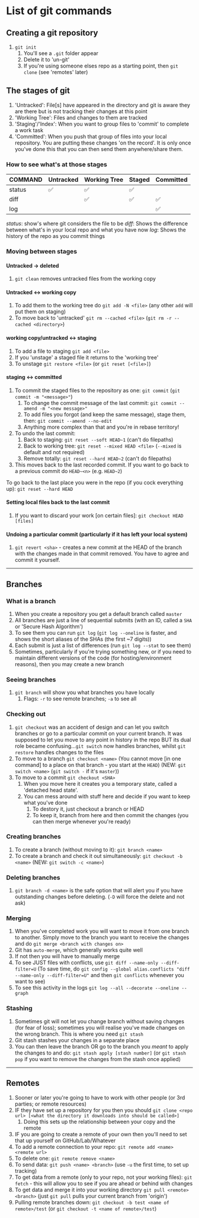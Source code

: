 # List of git commands

## Creating a git repository

1. `git init`
   1. You'll see a `.git` folder appear
   2. Delete it to 'un-git'
   3. If you're using someone elses repo as a starting point, then `git clone` (see 'remotes' later)

## The stages of git

1. 'Untracked': File[s] have appeared in the directory and git is aware they are there but is not tracking their changes at this point
2. 'Working Tree': Files and changes to them are tracked
3. 'Staging'/'Index': When you want to group files to 'commit' to complete a work task
4. 'Committed': When you push that group of files into your local repository. You are putting these changes 'on the record'. It is only once you've done this that you can then send them anywhere/share them.

### How to see what's at those stages

| COMMAND | Untracked | Working Tree | Staged | Committed |
| ------- | --------- | ------------ | ------ | --------- |
| status  | ✅        | ✅           | ✅     |           |
| diff    |           | ✅           | ✅     | ✅        |
| log     |           |              |        | ✅        |

_status_: show's where git considers the file to be
_diff_: Shows the difference between what's in your local repo and what you have now
_log_: Shows the history of the repo as you commit things

### Moving between stages

#### Untracked -> deleted

1. `git clean` removes untracked files from the working copy

#### Untracked <-> working copy

1. To add them to the working tree do `git add -N <file>` (any other `add` will put them on staging)
2. To move back to 'untracked' `git rm --cached <file>` (`git rm -r --cached <directory>`)

#### working copy/untracked <-> staging

1. To add a file to staging `git add <file>`
2. If you 'unstage' a staged file it returns to the 'working tree'
3. To unstage `git restore <file>` (or `git reset [<file>]`)

#### staging <-> committed

1. To commit the staged files to the repository as one: `git commit` (`git commit -m "<message>"`)
   1. To change the commit message of the last commit: `git commit --amend -m "<new message>"`
   2. To add files you forgot (and keep the same message), stage them, then: `git commit --amend --no-edit`
   3. Anything more complex than that and you're in rebase territory!
2. To undo the last commit:
   1. Back to staging: `git reset --soft HEAD~1` (can't do filepaths)
   2. Back to working tree: `git reset --mixed HEAD <file>` (`--mixed` is default and not required)
   3. Remove totally: `git reset --hard HEAD~2` (can't do filepaths)
3. This moves back to the last recorded commit. If you want to go back to a previous commit do `HEAD~<n>` (e.g. `HEAD~2`)

To go back to the last place you were in the repo (if you cock everything up): `git reset --hard HEAD`

#### Setting local files back to the last commit

1. If you want to discard your work [on certain files]: `git checkout HEAD [files]`

#### Undoing a particular commit (particularly if it has left your local system)

1. `git revert <sha>` - creates a new commit at the HEAD of the branch with the changes made in that commit removed. You have to agree and commit it yourself.

---

## Branches

### What is a branch

1. When you create a repository you get a default branch called `master`
2. All branches are just a line of sequential submits (with an ID, called a `SHA` or 'Secure Hash Algorithm')
3. To see them you can run `git log` (`git log --oneline` is faster, and shows the short aliases of the SHAs (the first ~7 digits))
4. Each submit is just a list of differences (run `git log --stat` to see them)
5. Sometimes, particularly if you're trying something new, or if you need to maintain different versions of the code (for hosting/environment reasons), then you may create a new branch

### Seeing branches

1. `git branch` will show you what branches you have locally
   1. Flags: `-r` to see remote branches; `-a` to see all

### Checking out

1. `git checkout` was an accident of design and can let you switch branches or go to a particular commit on your current branch. It was supposed to let you move to any point in history in the repo BUT its dual role became confusing...`git switch` now handles branches, whilst `git restore` handles changes to the files
2. To move to a branch `git checkout <name>` (You cannot move [in one command] to a place on that branch - you start at the `HEAD`) (NEW: `git switch <name>` (`git switch -` if it's `master`))
3. To move to a commit `git checkout <SHA>`
   1. When you move here it creates you a temporary state, called a 'detached head state'.
   2. You can mess around with stuff here and decide if you want to keep what you've done
      1. To destory it, just checkout a branch or HEAD
      2. To keep it, branch from here and then commit the changes (you can then merge whenever you're ready)

### Creating branches

1. To create a branch (without moving to it): `git branch <name>`
2. To create a branch and check it out simultaneously: `git checkout -b <name>` (NEW: `git switch -c <name>`)

### Deleting branches

1. `git branch -d <name>` is the safe option that will alert you if you have outstanding changes before deleting. (`-D` will force the delete and not ask)

### Merging

1. When you've completed work you will want to move it from one branch to another. Simply move to the branch you want to receive the changes and do `git merge <branch with changes on>`
2. Git has `auto-merge`, which generally works quite well
3. If not then you will have to manually merge
4. To see JUST files with conflicts, use `git diff --name-only --diff-filter=U` (To save time, do `git config --global alias.conflicts "diff --name-only --diff-filter=U"` and then `git conflicts` whenever you want to see)
5. To see this activity in the logs `git log --all --decorate --oneline --graph`

### Stashing

1. Sometimes git will not let you change branch without saving changes (for fear of loss); sometimes you will realise you've made changes on the wrong branch. This is where you need `git stash`
2. Git stash stashes your changes in a separate place
3. You can then leave the branch OR go to the branch you _meant_ to apply the changes to and do: `git stash apply [stash number]` (or `git stash pop` if you want to remove the changes from the stash once applied)

---

## Remotes

1. Sooner or later you're going to have to work with other people (or 3rd parties; or remote resources)
2. IF they have set up a repository for you then you should `git clone <repo url> [<what the directory it downloads into should be called>]`
   1. Doing this sets up the relationship between your copy and the remote
3. IF you are going to create a remote of your own then you'll need to set that up yourself on GitHub/Lab/Whatever
4. To add a remote connection to your repo: `git remote add <name> <remote url>`
5. To delete one: `git remote remove <name>`
6. To send data: `git push <name> <branch>` (use `-u` the first time, to set up tracking)
7. To get data from a remote (only to your repo, not your working files): `git fetch` - this will allow you to see if you are ahead or behind with changes
8. To get data and merge it into your working directory `git pull <remote> <branch>` (just `git pull` pulls your current branch from 'origin')
9. Pulling remote branches down: `git checkout -b test <name of remote>/test` (or `git checkout -t <name of remote>/test`)

